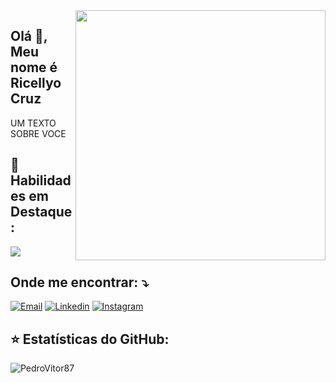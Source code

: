 <img src="https://raw.githubusercontent.com/MicaelliMedeiros/micaellimedeiros/master/image/computer-illustration.png" min-width="400px" max-width="400px" width="400px" align="right">

##  Olá 👋, Meu nome é <strong>Ricellyo Cruz</strong>
<p align="left"> 
   UM TEXTO SOBRE VOCE 
</p>

## 🚀 Habilidades em Destaque:

<img src="https://img.shields.io/badge/-Html-FF0000?style=flat-square&labelColor=FF0000&logo=html&logoColor=white&link=mailto:ricellyocruzsilva@gmail.com" />

## Onde me encontrar: ⤵️

[![Email](https://img.shields.io/badge/Gmail-D14836?style=for-the-badge&logo=gmail&logoColor=white)](mailto:ricellyocruzsilva@gmail.com)
[![Linkedin](https://img.shields.io/badge/LinkedIn-0077B5?style=for-the-badge&logo=linkedin&logoColor=white)](https://www.linkedin.com/in/ricellyo-cruz-silva-cruz-05575216a/)
[![Instagram](https://img.shields.io/badge/Instagram-E4405F?style=for-the-badge&logo=instagram&logoColor=white)]()

## ⭐ Estatísticas do GitHub:




<p align="left"> <img src="https://komarev.com/ghpvc/?username=Ricellyo" alt="PedroVitor87" /> </p>


